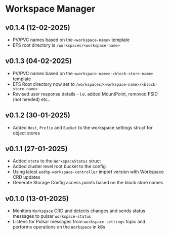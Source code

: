 # Workspace Manager

## v0.1.4 (12-02-2025)

- PV/PVC names based on the `<workspace-name>` template
- EFS root directory is `/workspaces/<workspace-name>`

## v0.1.3 (04-02-2025)

- PV/PVC names based on the `<workspace-name>-<block-store-name>` template
- EFS Root directory now set to `/workspaces/<workspace-name>/<block-store-name>`
- Revised user response details - i.e. added MountPoint, removed FSID (not needed) etc..

## v0.1.2 (30-01-2025)

- Added `Host`, `Prefix` and `Bucket` to the workspace settings struct for object stores

## v0.1.1 (27-01-2025)

- Added `state` to the `WorkspaceStatus` struct
- Added cluster level root bucket to the config
- Using latest `eodhp-workspace-controller` import version with Workspace CRD updates
- Generate Storage Config access points based on the block store names

## v0.1.0 (13-01-2025)

- Monitors `Workspace` CRD and detects changes and sends status messages to pulsar `workspace-status`
- Listens for Pulsar messages from `workspace-settings` topic and performs operations on the `Workspace` in k8s
